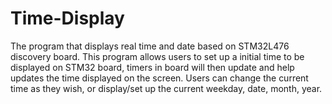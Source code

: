 # Time-Display
The program that displays real time and date based on STM32L476 discovery board.
This program allows users to set up a initial time to be displayed on STM32 board, timers in board will then update and help updates the time displayed on the screen. Users can change the current time as they wish, or display/set up the current weekday, date, month, year.
